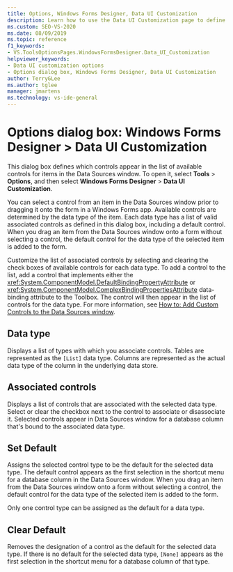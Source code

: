 ```yaml
---
title: Options, Windows Forms Designer, Data UI Customization
description: Learn how to use the Data UI Customization page to define which controls appear in the list of available controls for items in the Data Sources window.
ms.custom: SEO-VS-2020
ms.date: 08/09/2019
ms.topic: reference
f1_keywords:
- VS.ToolsOptionsPages.WindowsFormsDesigner.Data_UI_Customization
helpviewer_keywords:
- Data UI customization options
- Options dialog box, Windows Forms Designer, Data UI Customization
author: TerryGLee
ms.author: tglee
manager: jmartens
ms.technology: vs-ide-general
---
```

# Options dialog box: Windows Forms Designer > Data UI Customization

This dialog box defines which controls appear in the list of available controls for items in the Data Sources window. To open it, select **Tools** > **Options**, and then select **Windows Forms Designer** > **Data UI Customization**.

You can select a control from an item in the Data Sources window prior to dragging it onto the form in a Windows Forms app. Available controls are determined by the data type of the item. Each data type has a list of valid associated controls as defined in this dialog box, including a default control. When you drag an item from the Data Sources window onto a form without selecting a control, the default control for the data type of the selected item is added to the form.

Customize the list of associated controls by selecting and clearing the check boxes of available controls for each data type. To add a control to the list, add a control that implements either the <xref:System.ComponentModel.DefaultBindingPropertyAttribute> or <xref:System.ComponentModel.ComplexBindingPropertiesAttribute> data-binding attribute to the Toolbox. The control will then appear in the list of controls for the data type. For more information, see [How to: Add Custom Controls to the Data Sources window](../..//data-tools/add-custom-controls-to-the-data-sources-window.md).

## Data type

Displays a list of types with which you associate controls. Tables are represented as the `[List]` data type. Columns are represented as the actual data type of the column in the underlying data store.

## Associated controls

Displays a list of controls that are associated with the selected data type. Select or clear the checkbox next to the control to associate or disassociate it. Selected controls appear in Data Sources window for a database column that's bound to the associated data type.

## Set Default

Assigns the selected control type to be the default for the selected data type. The default control appears as the first selection in the shortcut menu for a database column in the Data Sources window. When you drag an item from the Data Sources window onto a form without selecting a control, the default control for the data type of the selected item is added to the form.

Only one control type can be assigned as the default for a data type.

## Clear Default

Removes the designation of a control as the default for the selected data type. If there is no default for the selected data type, `[None]` appears as the first selection in the shortcut menu for a database column of that type.
